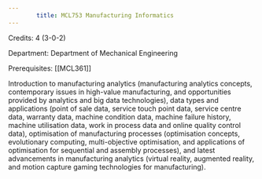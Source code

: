 ```yaml
---
        title: MCL753 Manufacturing Informatics
---
```

Credits: 4 (3-0-2)

Department: Department of Mechanical Engineering

Prerequisites: [[MCL361]]

Introduction to manufacturing analytics (manufacturing analytics concepts, contemporary issues in high-value manufacturing, and opportunities provided by analytics and big data technologies), data types and applications (point of sale data, service touch point data, service centre data, warranty data, machine condition data, machine failure history, machine utilisation data, work in process data and online quality control data), optimisation of manufacturing processes (optimisation concepts, evolutionary computing, multi-objective optimisation, and applications of optimisation for sequential and assembly processes), and latest advancements in manufacturing analytics (virtual reality, augmented reality, and motion capture gaming technologies for manufacturing).